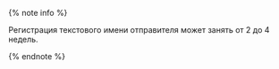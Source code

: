{% note info %}

Регистрация текстового имени отправителя может занять от 2 до 4 недель.

{% endnote %}